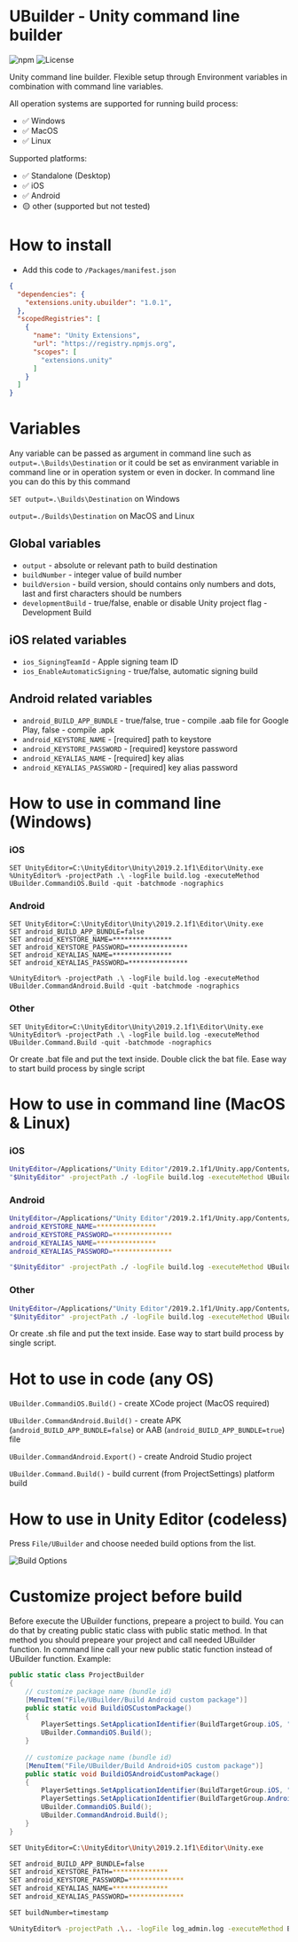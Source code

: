 # UBuilder - Unity command line builder
![npm](https://img.shields.io/npm/v/extensions.unity.ubuilder) ![License](https://img.shields.io/github/license/IvanMurzak/UBuilder)

Unity command line builder. Flexible setup through Environment variables in combination with command line variables.

All operation systems are supported for running build process:
- :white_check_mark: Windows
- :white_check_mark: MacOS
- :white_check_mark: Linux

Supported platforms:
- :white_check_mark: Standalone (Desktop)
- :white_check_mark: iOS
- :white_check_mark: Android
- :yellow_circle: other (supported but not tested)



# How to install
- Add this code to <code>/Packages/manifest.json</code>
```json
{
  "dependencies": {
    "extensions.unity.ubuilder": "1.0.1",
  },
  "scopedRegistries": [
    {
      "name": "Unity Extensions",
      "url": "https://registry.npmjs.org",
      "scopes": [
        "extensions.unity"
      ]
    }
  ]
}
```



# Variables
Any variable can be passed as argument in command line such as <code>output=.\Builds\Destination</code> or it could be set as enviranment variable in command line or in operation system or even in docker. 
In command line you can do this by this command 

<code>SET output=.\Builds\Destination</code> on Windows

<code>output=./Builds\Destination</code> on MacOS and Linux

## Global variables
- <code>output</code> - absolute or relevant path to build destination
- <code>buildNumber</code> - integer value of build number
- <code>buildVersion</code> - build version, should contains only numbers and dots, last and first characters should be numbers
- <code>developmentBuild</code> - true/false, enable or disable Unity project flag - Development Build

## iOS related variables
- <code>ios_SigningTeamId</code> - Apple signing team ID
- <code>ios_EnableAutomaticSigning</code> - true/false, automatic signing build

## Android related variables
- <code>android_BUILD_APP_BUNDLE</code> - true/false, true - compile .aab file for Google Play, false - compile .apk
- <code>android_KEYSTORE_NAME</code> - [required] path to keystore
- <code>android_KEYSTORE_PASSWORD</code> - [required] keystore password
- <code>android_KEYALIAS_NAME</code> - [required] key alias
- <code>android_KEYALIAS_PASSWORD</code> - [required] key alias password




# How to use in command line (Windows)
### iOS
```shell
SET UnityEditor=C:\UnityEditor\Unity\2019.2.1f1\Editor\Unity.exe
%UnityEditor% -projectPath .\ -logFile build.log -executeMethod UBuilder.CommandiOS.Build -quit -batchmode -nographics
```
### Android
```shell
SET UnityEditor=C:\UnityEditor\Unity\2019.2.1f1\Editor\Unity.exe
SET android_BUILD_APP_BUNDLE=false
SET android_KEYSTORE_NAME=***************
SET android_KEYSTORE_PASSWORD=***************
SET android_KEYALIAS_NAME=***************
SET android_KEYALIAS_PASSWORD=***************

%UnityEditor% -projectPath .\ -logFile build.log -executeMethod UBuilder.CommandAndroid.Build -quit -batchmode -nographics
```
### Other
```shell
SET UnityEditor=C:\UnityEditor\Unity\2019.2.1f1\Editor\Unity.exe
%UnityEditor% -projectPath .\ -logFile build.log -executeMethod UBuilder.Command.Build -quit -batchmode -nographics
```
Or create .bat file and put the text inside. Double click the bat file. Ease way to start build process by single script



# How to use in command line (MacOS & Linux)
### iOS
```sh
UnityEditor=/Applications/"Unity Editor"/2019.2.1f1/Unity.app/Contents/MacOS/Unity
"$UnityEditor" -projectPath ./ -logFile build.log -executeMethod UBuilder.CommandiOS.Build -quit -batchmode -nographics
```
### Android
```sh
UnityEditor=/Applications/"Unity Editor"/2019.2.1f1/Unity.app/Contents/MacOS/Unity
android_KEYSTORE_NAME=***************
android_KEYSTORE_PASSWORD=***************
android_KEYALIAS_NAME=***************
android_KEYALIAS_PASSWORD=***************

"$UnityEditor" -projectPath ./ -logFile build.log -executeMethod UBuilder.CommandAndroid.Build -quit -batchmode -nographics
```
### Other
```sh
UnityEditor=/Applications/"Unity Editor"/2019.2.1f1/Unity.app/Contents/MacOS/Unity
"$UnityEditor" -projectPath ./ -logFile build.log -executeMethod UBuilder.Command.Build -quit -batchmode -nographics
```
Or create .sh file and put the text inside. Ease way to start build process by single script.
# Hot to use in code (any OS)

<code>UBuilder.CommandiOS.Build()</code> - create XCode project (MacOS required)

<code>UBuilder.CommandAndroid.Build()</code> - create APK (<code>android_BUILD_APP_BUNDLE=false</code>) or AAB (<code>android_BUILD_APP_BUNDLE=true</code>) file

<code>UBuilder.CommandAndroid.Export()</code> - create Android Studio project

<code>UBuilder.Command.Build()</code> - build current (from ProjectSettings) platform build



# How to use in Unity Editor (codeless)
Press <code>File/UBuilder</code> and choose needed build options from the list.

![Build Options](https://imgur.com/PvBTMvu.png)



# Customize project before build
Before execute the UBuilder functions, prepeare a project to build. You can do that by creating public static class with public static method. In that method you should prepeare your project and call needed UBuilder function. In command line call your new public static function instead of UBuilder function.
Example:
```C#
public static class ProjectBuilder
{
    // customize package name (bundle id)
    [MenuItem("File/UBuilder/Build Android custom package")]
    public static void BuildiOSCustomPackage()
    {
        PlayerSettings.SetApplicationIdentifier(BuildTargetGroup.iOS, "my.project.game");
        UBuilder.CommandiOS.Build();
    }
    
    // customize package name (bundle id)
    [MenuItem("File/UBuilder/Build Android+iOS custom package")]
    public static void BuildiOSAndroidCustomPackage()
    {
        PlayerSettings.SetApplicationIdentifier(BuildTargetGroup.iOS, "my.project.game");
        PlayerSettings.SetApplicationIdentifier(BuildTargetGroup.Android, "my.project.game");
        UBuilder.CommandiOS.Build();
        UBuilder.CommandAndroid.Build();
    }
}
```

```Bash
SET UnityEditor=C:\UnityEditor\Unity\2019.2.1f1\Editor\Unity.exe

SET android_BUILD_APP_BUNDLE=false
SET android_KEYSTORE_PATH=**************
SET android_KEYSTORE_PASSWORD=**************
SET android_KEYALIAS_NAME=**************
SET android_KEYALIAS_PASSWORD=**************

SET buildNumber=timestamp

%UnityEditor% -projectPath .\.. -logFile log_admin.log -executeMethod BuildProject.BuildiOSCustomPackage -quit -batchmode -nographics output=Builds\Android\iOS_Custom_Package
```
